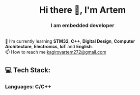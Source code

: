 <h1 align="center">Hi there 👋, I'm Artem</h1>
<h3 align="center">I am embedded developer</h3>

<br>🌱 I’m currently learning **STM32**, **C++**, **Digital Design**, **Computer Architecture**, **Electronics**, **IoT** and **English**.<br>📫 How to reach me kagirovartem272@gmail.com<br>

## 💻 Tech Stack:
### Languages: **C/C++**

<!--
**ArtemHW/ArtemHW** is a ✨ _special_ ✨ repository because its `README.md` (this file) appears on your GitHub profile.

Here are some ideas to get you started:

- 🔭 I’m currently working on ...
- 🌱 I’m currently learning ...
- 👯 I’m looking to collaborate on ...
- 🤔 I’m looking for help with ...
- 💬 Ask me about ...
- 📫 How to reach me: ...
- 😄 Pronouns: ...
- ⚡ Fun fact: ...
-->
